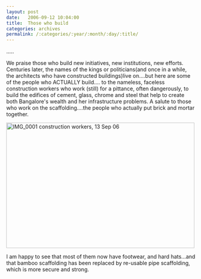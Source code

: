 ```yaml
---
layout: post
date:	2006-09-12 10:04:00
title:  Those who build
categories: archives
permalink: /:categories/:year/:month/:day/:title/
---
```

.....

We praise those who build new initiatives, new institutions, new efforts. Centuries later, the names of the kings or politicians(and once in a while, the architects who have constructed buildings)live on....but here are some of the people who ACTUALLY build.... to the nameless, faceless construction workers who work (still) for a pittance, often dangerously, to build the edifices of cement, glass, chrome and steel that help to create both Bangalore's wealth and&nbsp;her infrastructure&nbsp;problems. A salute to those who work on the scaffolding....the people who actually put brick and mortar together.



<a href="http://www.flickr.com/photos/86494503@N00/242121626/" title="Photo Sharing"><img src="http://static.flickr.com/84/242121626_a151ae8504.jpg" width="500" height="333" alt="IMG_0001 construction workers, 13 Sep 06" /></a>


I am happy to see that most of them now have footwear, and hard hats...and that bamboo scaffolding has been replaced by re-usable pipe scaffolding, which is more secure and strong.

